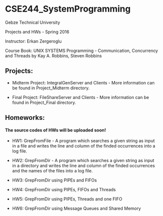 # CSE244_SystemProgramming
Gebze Technical University

Projects and HWs - Spring 2016

Instructor: Erkan Zergeroglu

Course Book: UNIX SYSTEMS Programming - Communication, Concurrency and Threads by Kay A. Robbins, Steven Robbins 

## Projects:

* Midterm Project: IntegralGenServer and Clients - More information can be found 
in Project_Midterm directory.

* Final Project: FileShareServer and Clients - More information can be found 
in Project_Final directory.

## Homeworks:

#### The source codes of HWs will be uploaded soon!

* HW1: GrepFromFile - A program which searches a given string as input in a 
file and writes the line and column of the finded occurrences into a log file.

* HW2: GrepFromDir - A program which searches a given string as input in a 
directory and writes the line and column of the finded occurrences and the names 
of the files into a log file.

* HW3: GrepFromDir using PIPEs and FIFOs

* HW4: GrepFromDir using PIPEs, FIFOs and Threads

* HW5: GrepFromDir using PIPEs, Threads and one FIFO

* HW6: GrepFromDir using Message Queues and Shared Memory
